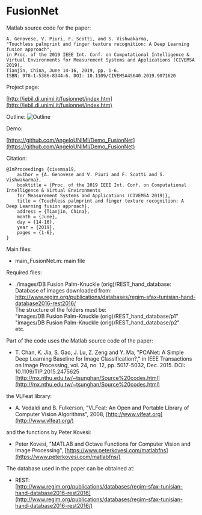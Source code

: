 # FusionNet

Matlab source code for the paper:

	A. Genovese, V. Piuri, F. Scotti, and S. Vishwakarma, 
	"Touchless palmprint and finger texture recognition: A Deep Learning fusion approach", 
	in Proc. of the 2019 IEEE Int. Conf. on Computational Intelligence & Virtual Environments for Measurement Systems and Applications (CIVEMSA 2019), 
	Tianjin, China, June 14-16, 2019, pp. 1-6. 
	ISBN: 978-1-5386-8344-6. DOI: 10.1109/CIVEMSA45640.2019.9071620
	
Project page:

[http://iebil.di.unimi.it/fusionnet/index.htm](http://iebil.di.unimi.it/fusionnet/index.htm)
    
Outline:
![Outline](https://iebil.di.unimi.it/palmnet/imgs/outline_fusionnet.png "Outline")

Demo:

[https://github.com/AngeloUNIMI/Demo_FusionNet](https://github.com/AngeloUNIMI/Demo_FusionNet)

Citation:

	@InProceedings {civemsa19,
	    author = {A. Genovese and V. Piuri and F. Scotti and S. Vishwakarma},
	    booktitle = {Proc. of the 2019 IEEE Int. Conf. on Computational Intelligence & Virtual Environments
	    for Measurement Systems and Applications (CIVEMSA 2019)},
	    title = {Touchless palmprint and finger texture recognition: A Deep Learning fusion approach},
	    address = {Tianjin, China},
	    month = {June},
	    day = {14-16},
	    year = {2019},
	    pages = {1-6},
	}

Main files:

- main_FusionNet.m: main file

Required files:

- ./images/DB Fusion Palm-Knuckle (orig)/REST_hand_database: <br/>
Database of images downloaded from: http://www.regim.org/publications/databases/regim-sfax-tunisian-hand-database2016-rest2016/<br/>
The structure of the folders must be:<br/>
"images/DB Fusion Palm-Knuckle (orig)/REST_hand_database/p1"<br/>
"images/DB Fusion Palm-Knuckle (orig)/REST_hand_database/p2"<br/>
etc.

Part of the code uses the Matlab source code of the paper:

- T. Chan, K. Jia, S. Gao, J. Lu, Z. Zeng and Y. Ma, 
"PCANet: A Simple Deep Learning Baseline for Image Classification?," 
in IEEE Transactions on Image Processing, vol. 24, no. 12, pp. 5017-5032, Dec. 2015.
DOI: 10.1109/TIP.2015.2475625
[http://mx.nthu.edu.tw/~tsunghan/Source%20codes.html](http://mx.nthu.edu.tw/~tsunghan/Source%20codes.html)
	
the VLFeat library:

- A. Vedaldi and B. Fulkerson, 
"VLFeat: An Open and Portable Library of Computer Vision Algorithms", 2008, 
[http://www.vlfeat.org](http://www.vlfeat.org/)
	
and the functions by Peter Kovesi:

- Peter Kovesi, 
"MATLAB and Octave Functions for Computer Vision and Image Processing", 
[https://www.peterkovesi.com/matlabfns](https://www.peterkovesi.com/matlabfns/)
	
The database used in the paper can be obtained at:

- REST:<br/>
[http://www.regim.org/publications/databases/regim-sfax-tunisian-hand-database2016-rest2016](http://www.regim.org/publications/databases/regim-sfax-tunisian-hand-database2016-rest2016/)

	
